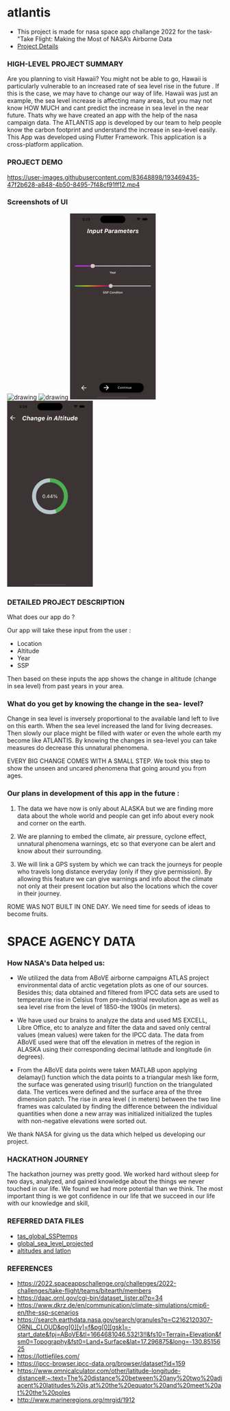 # atlantis

- This project is made for nasa space app challange 2022 for the task-"Take Flight: Making the Most of NASA’s Airborne Data
- [Project Details](https://www.canva.com/design/DAFNxthwaus/ibYStoQVWF2zweZ8q8mh5w/view?utm_content=DAFNxthwaus&utm_campaign=designshare&utm_medium=link2&utm_source=sharebutton4)

### HIGH-LEVEL PROJECT SUMMARY

Are you planning to visit Hawaii? You might not be able to go, Hawaii is particularly vulnerable to an increased rate of sea level rise in the future . If this is the case, we may have to change our way of life. Hawaii was just an example, the sea level increase is affecting many areas, but you may not know HOW MUCH and cant predict the increase in sea level in the near future. Thats why we have created an app with the help of the nasa campaign data. The ATLANTIS app is developed by our team to help people know the carbon footprint and understand the increase in sea-level easily. This App was developed using Flutter Framework. This application is a cross-platform application.


### PROJECT DEMO



https://user-images.githubusercontent.com/83648898/193469435-47f2b628-a848-4b50-8495-7f48cf91ff12.mp4


### Screenshots of UI
<img src="assets/ss1.png" alt="drawing" width="200"/>
<img src="assets/ss2.png" alt="drawing" width="200"/>
<img src="assets/ss3.png" alt="drawing" width="200"/>
<img src="assets/ss4.png" alt="drawing" width="200"/>

### DETAILED PROJECT DESCRIPTION

What does our app do ?

Our app will take these input from the user :
- Location
- Altitude
- Year
- SSP

Then based on these inputs the app shows the change in altitude (change in sea level) from past years in your area.

### What do you get by knowing the change in the sea- level?

Change in sea level is inversely proportional to the available land left to live on this earth. When the sea level increased the land for living decreases. Then slowly our place might be filled with water or even the whole earth my become like ATLANTIS. By knowing the changes in sea-level you can take measures do decrease this unnatural phenomena.

EVERY BIG CHANGE COMES WITH A SMALL STEP.
We took this step to show the unseen and uncared phenomena that going around you from ages.

### Our plans in development of this app in the future :

1. The data we have now is only about ALASKA but we are finding more data about the whole world and people can get info about every nook and corner on the earth.

2. We are planning to embed the climate, air pressure, cyclone effect, unnatural phenomena warnings, etc so that everyone can be alert and know about their surrounding.

3. We will link a GPS system by which we can track the journeys for people who travels long distance everyday (only if they give permission). By allowing this feature we can give warnings and info about the climate not only at their present location but also the locations which the cover in their journey.

ROME WAS NOT BUILT IN ONE DAY.
We need time for seeds of ideas to become fruits.

# SPACE AGENCY DATA

### How NASA's Data helped us:

- We utilized the data from ABoVE airborne campaigns ATLAS project environmental data of arctic vegetation plots as one of our sources. Besides this; data obtained and filtered from IPCC data sets are used to temperature rise in Celsius from pre-industrial revolution age as well as sea level rise from the level of 1850-the 1900s (in meters).

- We have used our brains to analyze the data and used MS EXCELL, Libre Office, etc to analyze and filter the data and saved only central values (mean values) were taken for the IPCC data. The data from ABoVE used were that off the elevation in metres of the region in ALASKA using their corresponding decimal latitude and longitude (in degrees).

- From the ABoVE data points were taken MATLAB upon applying delamay() function which the data points to a triangular mesh like form, the surface was generated using trisurl() function on the triangulated data. The vertices were defined and the surface area of the three dimension patch. The rise in area level ( in meters) between the two line frames was calculated by finding the difference between the individual quantities when done a new array was initialized initialized the tuples with non-negative elevations were sorted out.

We thank NASA for giving us the data which helped us developing our project.

### HACKATHON JOURNEY

The hackathon journey was pretty good. We worked hard without sleep for two days, analyzed, and gained knowledge about the things we never touched in our life. We found we had more potential than we think. The most important thing is we got confidence in our life that we succeed in our life with our knowledge and skill,

### REFERRED DATA FILES
- [tas_global_SSPtemps](https://github.com/bitEarth01/atlantis/blob/main/tas_global_SSPtemps.csv)
- [global_sea_level_projected](https://github.com/bitEarth01/atlantis/blob/main/global_sea_level_projected.csv)
- [altitudes and latlon](https://github.com/bitEarth01/atlantis/blob/main/altitudes%20and%20latlon.csv)

### REFERENCES
- https://2022.spaceappschallenge.org/challenges/2022-challenges/take-flight/teams/bitearth/members
- https://daac.ornl.gov/cgi-bin/dataset_lister.pl?p=34
- https://www.dkrz.de/en/communication/climate-simulations/cmip6-en/the-ssp-scenarios
- https://search.earthdata.nasa.gov/search/granules?p=C2162120307-ORNL_CLOUD&pg[0][v]=f&pg[0][gsk]=-start_date&fpj=ABoVE&tl=1664681046.532!3!!&fs10=Terrain+Elevation&fsm0=Topography&fst0=Land+Surface&lat=17.296875&long=-130.8515625
- https://lottiefiles.com/
- https://ipcc-browser.ipcc-data.org/browser/dataset?id=159
- https://www.omnicalculator.com/other/latitude-longitude-distance#:~:text=The%20distance%20between%20any%20two%20adjacent%20latitudes%20is,at%20the%20equator%20and%20meet%20at%20the%20poles
- http://www.marineregions.org/mrgid/1912
